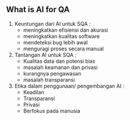 ## What is AI for QA

1. Keuntungan dari AI untuk SQA : 
    - meningkatkan efisiensi dan akurasi
    - meningkatkan kualitas software
    - mendeteksi bug lebih awal
    - menguragi proses secara manual
2. Tantangan AI untuk SQA :
    - Kualitas data dan potensi bias
    - masalah keamanan dan privasi
    - kurangnya pengawasan
    - masalah transparansi
3. Etika dalam penggunaan/ pengembangan AI :
    - Keadilan
    -  Transparansi
    - Privasi
    - Berfokus pada manusia 